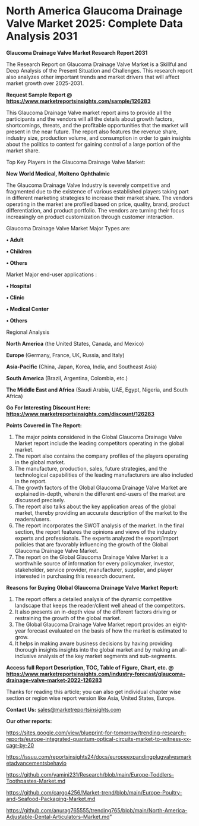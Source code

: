 # North America Glaucoma Drainage Valve Market 2025: Complete Data Analysis 2031

<strong>Glaucoma Drainage Valve Market Research Report 2031</strong>

The Research Report on Glaucoma Drainage Valve Market is a Skillful and Deep Analysis of the Present Situation and Challenges. This research report also analyzes other important trends and market drivers that will affect market growth over 2025-2031.

<strong>Request Sample Report @ <a href=https://www.marketreportsinsights.com/sample/126283>https://www.marketreportsinsights.com/sample/126283</a></strong>

This Glaucoma Drainage Valve market report aims to provide all the participants and the vendors will all the details about growth factors, shortcomings, threats, and the profitable opportunities that the market will present in the near future. The report also features the revenue share, industry size, production volume, and consumption in order to gain insights about the politics to contest for gaining control of a large portion of the market share.

Top Key Players in the Glaucoma Drainage Valve Market:

<strong>New World Medical, Molteno Ophthalmic</strong>

The Glaucoma Drainage Valve Industry is severely competitive and fragmented due to the existence of various established players taking part in different marketing strategies to increase their market share. The vendors operating in the market are profiled based on price, quality, brand, product differentiation, and product portfolio. The vendors are turning their focus increasingly on product customization through customer interaction.

Glaucoma Drainage Valve Market Major Types are:

<strong>• Adult

• Children

• Others</strong>

Market Major end-user applications :

<strong>• Hospital

• Clinic

• Medical Center

• Others</strong>

Regional Analysis

</u><strong><b>North America</b></strong> (the United States, Canada, and Mexico)

<strong><b>Europe </b></strong>(Germany, France, UK, Russia, and Italy)

<strong><b>Asia-Pacific</b></strong> (China, Japan, Korea, India, and Southeast Asia)

<strong><b>South America</b></strong> (Brazil, Argentina, Colombia, etc.)

<strong><b>The Middle East and Africa</b></strong> (Saudi Arabia, UAE, Egypt, Nigeria, and South Africa)

<strong>Go For Interesting Discount Here: <a href=https://www.marketreportsinsights.com/discount/126283>https://www.marketreportsinsights.com/discount/126283</a></strong>

<strong>Points Covered in The Report:</strong>
<ol>
  <li>The major points considered in the Global Glaucoma Drainage Valve Market report include the leading competitors operating in the global market.</li>
  <li>The report also contains the company profiles of the players operating in the global market.</li>
  <li>The manufacture, production, sales, future strategies, and the technological capabilities of the leading manufacturers are also included in the report.</li>
  <li>The growth factors of the Global Glaucoma Drainage Valve Market are explained in-depth, wherein the different end-users of the market are discussed precisely.</li>
  <li>The report also talks about the key application areas of the global market, thereby providing an accurate description of the market to the readers/users.</li>
  <li>The report incorporates the SWOT analysis of the market. In the final section, the report features the opinions and views of the industry experts and professionals. The experts analyzed the export/import policies that are favorably influencing the growth of the Global Glaucoma Drainage Valve Market.</li>
  <li>The report on the Global Glaucoma Drainage Valve Market is a worthwhile source of information for every policymaker, investor, stakeholder, service provider, manufacturer, supplier, and player interested in purchasing this research document.</li>
</ol>
<strong>Reasons for Buying Global Glaucoma Drainage Valve Market Report:</strong>

<ol>
  <li>The report offers a detailed analysis of the dynamic competitive landscape that keeps the reader/client well ahead of the competitors.</li>
  <li>It also presents an in-depth view of the different factors driving or restraining the growth of the global market.</li>
  <li>The Global Glaucoma Drainage Valve Market report provides an eight-year forecast evaluated on the basis of how the market is estimated to grow.</li>
  <li>It helps in making aware business decisions by having providing thorough insights insights into the global market and by making an all-inclusive analysis of the key market segments and sub-segments.</li>
</ol>
<strong>Access full Report Description, TOC, Table of Figure, Chart, etc. @ <a href=https://www.marketreportsinsights.com/industry-forecast/glaucoma-drainage-valve-market-2022-126283>https://www.marketreportsinsights.com/industry-forecast/glaucoma-drainage-valve-market-2022-126283</a></strong>


Thanks for reading this article; you can also get individual chapter wise section or region wise report version like Asia, United States, Europe.

<strong>Contact Us:</strong>
sales@marketreportsinsights.com

<strong>Our other reports:</strong>

<a href=https://sites.google.com/view/blueprint-for-tomorrow/trending-research-reports/europe-integrated-quantum-optical-circuits-market-to-witness-xx-cagr-by-20>https://sites.google.com/view/blueprint-for-tomorrow/trending-research-reports/europe-integrated-quantum-optical-circuits-market-to-witness-xx-cagr-by-20</a>

<a href=https://issuu.com/reportsinsights24/docs/europeexpandingplugvalvesmarketadvancementsbehavio>https://issuu.com/reportsinsights24/docs/europeexpandingplugvalvesmarketadvancementsbehavio</a>

<a href=https://github.com/yamini231/Research/blob/main/Europe-Toddlers-Toothpastes-Market.md>https://github.com/yamini231/Research/blob/main/Europe-Toddlers-Toothpastes-Market.md</a>

<a href=https://github.com/cargo4256/Market-trend/blob/main/Europe-Poultry-and-Seafood-Packaging-Market.md>https://github.com/cargo4256/Market-trend/blob/main/Europe-Poultry-and-Seafood-Packaging-Market.md</a>

<a href=https://github.com/anurag765555/trending765/blob/main/North-America-Adjustable-Dental-Articulators-Market.md>https://github.com/anurag765555/trending765/blob/main/North-America-Adjustable-Dental-Articulators-Market.md</a>"
